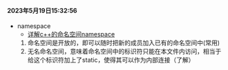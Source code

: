 #### 2023年5月19日15:32:56
- namespace
  - [详解c++的命名空间namespace](https://zhuanlan.zhihu.com/p/126481010)
  1. 命名空间是开放的，即可以随时把新的成员加入已有的命名空间中(常用)
  2. 无名命名空间，意味着命名空间中的标识符只能在本文件内访问，相当于给这个标识符加上了static，使得其可以作为内部连接（了解）
